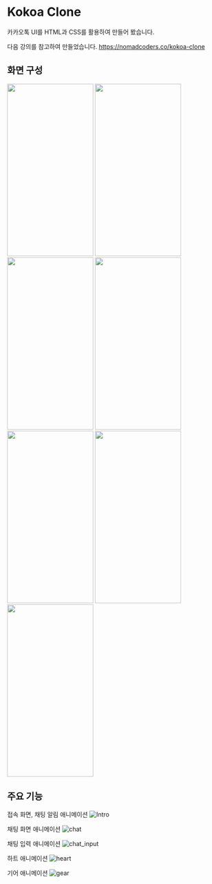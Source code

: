 # Kokoa Clone

카카오톡 UI를 HTML과 CSS를 활용하여 만들어 봤습니다.

다음 강의를 참고하여 만들었습니다.
https://nomadcoders.co/kokoa-clone

## 화면 구성
<img src="https://github.com/wafla/kokoa-clone/assets/50083524/f7d2f06a-a3ad-4024-a770-c11f304628b8" width=200 height=400>
<img src="https://github.com/wafla/kokoa-clone/assets/50083524/95fd4b8f-0747-4aec-859c-734115b2cade" width=200 height=400>
<img src="https://github.com/wafla/kokoa-clone/assets/50083524/957280ba-a83c-47cc-a613-aff5749aab0d" width=200 height=400>
<img src="https://github.com/wafla/kokoa-clone/assets/50083524/b6a78ffa-16ac-4f6a-bc02-a02b29b7068d" width=200 height=400>
<img src="https://github.com/wafla/kokoa-clone/assets/50083524/5c7a118a-82a9-4f9a-8db0-8d28ccb12e18" width=200 height=400>
<img src="https://github.com/wafla/kokoa-clone/assets/50083524/27e7da5b-87b4-47a9-8bf8-510bf337b1d4" width=200 height=400>
<img src="https://github.com/wafla/kokoa-clone/assets/50083524/7fef1243-a6ea-4cd4-b1b2-d4950573a825" width=200 height=400>



## 주요 기능

접속 화면, 채팅 알림 애니메이션
![Intro](https://github.com/wafla/kokoa-clone/assets/50083524/8906f321-3d2b-435d-b645-17e612586f66)

채팅 화면 애니메이션
![chat](https://github.com/wafla/kokoa-clone/assets/50083524/01b75ffa-c459-4df5-a506-56288b0d5222)

채팅 입력 애니메이션
![chat_input](https://github.com/wafla/kokoa-clone/assets/50083524/c44f414d-7b26-40f0-ae56-b7f2be40ce5c)

하트 애니메이션
![heart](https://github.com/wafla/kokoa-clone/assets/50083524/048edcd4-76c2-4bb4-b582-d71ce5dddde9)

기어 애니메이션
![gear](https://github.com/wafla/kokoa-clone/assets/50083524/8d3634d1-6871-41fd-8478-cf1969cb2aa9)
